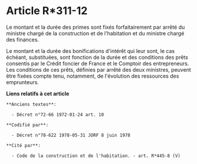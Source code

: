# Article R*311-12

Le montant et la durée des primes sont fixés forfaitairement par arrêté du ministre chargé de la construction et de
l'habitation et du ministre chargé des finances.

Le montant et la durée des bonifications d'intérêt qui leur sont, le cas échéant, substituées, sont fonction de la durée et
des conditions des prêts consentis par le Crédit foncier de France et le Comptoir des entrepreneurs. Les conditions de ces
prêts, définies par arrêté des deux ministres, peuvent être fixées compte tenu, notamment, de l'évolution des ressources des
emprunteurs.

**Liens relatifs à cet article**

	**Anciens textes**:

	  - Décret n°72-66 1972-01-24 art. 10

	**Codifié par**:

	  - Décret n°78-622 1978-05-31 JORF 8 juin 1978

	**Cité par**:

	  - Code de la construction et de l'habitation. - art. R*445-8 (V)

